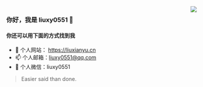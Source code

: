 <img src="https://github-readme-stats.vercel.app/api?username=liuxy0551&show_icons=true&count_private=false&cache_seconds=1800&show_owner=true" align="right" />

### 你好，我是 liuxy0551 👋

#### 你还可以用下面的方式找到我

- 🔭 个人网站： <a href="https://liuxianyu.cn" target="_black">https://liuxianyu.cn</a>
- 📫 个人邮箱：liuxy0551@qq.com
- 💬 个人微信：liuxy0551

> Easier said than done.

